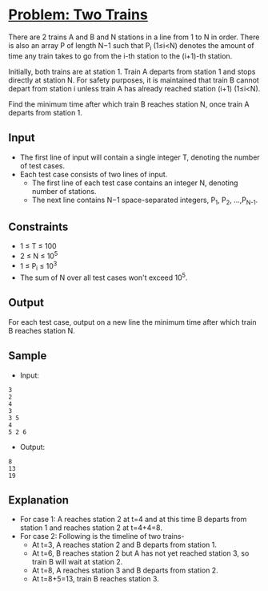 # [Problem: Two Trains](https://www.codechef.com/problems/TWOTRAINS)

There are 2 trains A and B and N stations in a line from 1 to N in order. There is also an array P of length N−1 such that P<sub>i</sub> (1≤i<N) denotes the amount of time any train takes to go from the i-th station to the (i+1)-th station.

Initially, both trains are at station 1. Train A departs from station 1 and stops directly at station N. For safety purposes, it is maintained that train B cannot depart from station i unless train A has already reached station (i+1) (1≤i<N).

Find the minimum time after which train B reaches station N, once train A departs from station 1.

## Input

- The first line of input will contain a single integer T, denoting the number of test cases.
- Each test case consists of two lines of input.
  - The first line of each test case contains an integer N, denoting number of stations.
  - The next line contains N−1 space-separated integers, P<sub/>1</sub>, P<sub/>2</sub>, ...,P<sub/>N-1</sub>.

## Constraints

- 1 ≤ T ≤ 100
- 2 ≤ N ≤ 10<sup>5</sup>
- 1 ≤ P<sub>i</sub> ≤ 10<sup>3</sup> 
- The sum of N over all test cases won't exceed 10<sup>5</sup>.

## Output

For each test case, output on a new line the minimum time after which train B reaches station N.

## Sample

- Input:
```
3
2
4
3
3 5
4
5 2 6
```

- Output:
```
8
13
19
```

## Explanation

- For case 1: A reaches station 2 at t=4 and at this time B departs from station 1 and reaches station 2 at t=4+4=8.
- For case 2: Following is the timeline of two trains-
  - At t=3, A reaches station 2 and B departs from station 1.
  - At t=6, B reaches station 2 but A has not yet reached station 3, so train B will wait at station 2.
  - At t=8, A reaches station 3 and B departs from station 2.
  - At t=8+5=13, train B reaches station 3.
